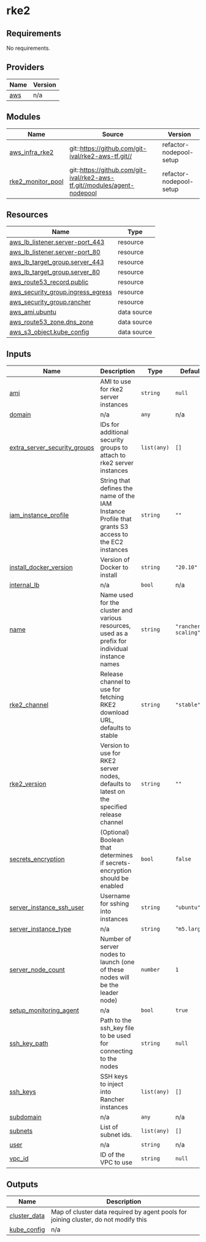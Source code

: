 # rke2

<!-- BEGINNING OF PRE-COMMIT-TERRAFORM DOCS HOOK -->
## Requirements

No requirements.

## Providers

| Name | Version |
|------|---------|
| <a name="provider_aws"></a> [aws](#provider\_aws) | n/a |

## Modules

| Name | Source | Version |
|------|--------|---------|
| <a name="module_aws_infra_rke2"></a> [aws\_infra\_rke2](#module\_aws\_infra\_rke2) | git::https://github.com/git-ival/rke2-aws-tf.git// | refactor-nodepool-setup |
| <a name="module_rke2_monitor_pool"></a> [rke2\_monitor\_pool](#module\_rke2\_monitor\_pool) | git::https://github.com/git-ival/rke2-aws-tf.git//modules/agent-nodepool | refactor-nodepool-setup |

## Resources

| Name | Type |
|------|------|
| [aws_lb_listener.server-port_443](https://registry.terraform.io/providers/hashicorp/aws/latest/docs/resources/lb_listener) | resource |
| [aws_lb_listener.server-port_80](https://registry.terraform.io/providers/hashicorp/aws/latest/docs/resources/lb_listener) | resource |
| [aws_lb_target_group.server_443](https://registry.terraform.io/providers/hashicorp/aws/latest/docs/resources/lb_target_group) | resource |
| [aws_lb_target_group.server_80](https://registry.terraform.io/providers/hashicorp/aws/latest/docs/resources/lb_target_group) | resource |
| [aws_route53_record.public](https://registry.terraform.io/providers/hashicorp/aws/latest/docs/resources/route53_record) | resource |
| [aws_security_group.ingress_egress](https://registry.terraform.io/providers/hashicorp/aws/latest/docs/resources/security_group) | resource |
| [aws_security_group.rancher](https://registry.terraform.io/providers/hashicorp/aws/latest/docs/resources/security_group) | resource |
| [aws_ami.ubuntu](https://registry.terraform.io/providers/hashicorp/aws/latest/docs/data-sources/ami) | data source |
| [aws_route53_zone.dns_zone](https://registry.terraform.io/providers/hashicorp/aws/latest/docs/data-sources/route53_zone) | data source |
| [aws_s3_object.kube_config](https://registry.terraform.io/providers/hashicorp/aws/latest/docs/data-sources/s3_object) | data source |

## Inputs

| Name | Description | Type | Default | Required |
|------|-------------|------|---------|:--------:|
| <a name="input_ami"></a> [ami](#input\_ami) | AMI to use for rke2 server instances | `string` | `null` | no |
| <a name="input_domain"></a> [domain](#input\_domain) | n/a | `any` | n/a | yes |
| <a name="input_extra_server_security_groups"></a> [extra\_server\_security\_groups](#input\_extra\_server\_security\_groups) | IDs for additional security groups to attach to rke2 server instances | `list(any)` | `[]` | no |
| <a name="input_iam_instance_profile"></a> [iam\_instance\_profile](#input\_iam\_instance\_profile) | String that defines the name of the IAM Instance Profile that grants S3 access to the EC2 instances | `string` | `""` | no |
| <a name="input_install_docker_version"></a> [install\_docker\_version](#input\_install\_docker\_version) | Version of Docker to install | `string` | `"20.10"` | no |
| <a name="input_internal_lb"></a> [internal\_lb](#input\_internal\_lb) | n/a | `bool` | n/a | yes |
| <a name="input_name"></a> [name](#input\_name) | Name used for the cluster and various resources, used as a prefix for individual instance names | `string` | `"rancher-scaling"` | no |
| <a name="input_rke2_channel"></a> [rke2\_channel](#input\_rke2\_channel) | Release channel to use for fetching RKE2 download URL, defaults to stable | `string` | `"stable"` | no |
| <a name="input_rke2_version"></a> [rke2\_version](#input\_rke2\_version) | Version to use for RKE2 server nodes, defaults to latest on the specified release channel | `string` | `""` | no |
| <a name="input_secrets_encryption"></a> [secrets\_encryption](#input\_secrets\_encryption) | (Optional) Boolean that determines if secrets-encryption should be enabled | `bool` | `false` | no |
| <a name="input_server_instance_ssh_user"></a> [server\_instance\_ssh\_user](#input\_server\_instance\_ssh\_user) | Username for sshing into instances | `string` | `"ubuntu"` | no |
| <a name="input_server_instance_type"></a> [server\_instance\_type](#input\_server\_instance\_type) | n/a | `string` | `"m5.large"` | no |
| <a name="input_server_node_count"></a> [server\_node\_count](#input\_server\_node\_count) | Number of server nodes to launch (one of these nodes will be the leader node) | `number` | `1` | no |
| <a name="input_setup_monitoring_agent"></a> [setup\_monitoring\_agent](#input\_setup\_monitoring\_agent) | n/a | `bool` | `true` | no |
| <a name="input_ssh_key_path"></a> [ssh\_key\_path](#input\_ssh\_key\_path) | Path to the ssh\_key file to be used for connecting to the nodes | `string` | `null` | no |
| <a name="input_ssh_keys"></a> [ssh\_keys](#input\_ssh\_keys) | SSH keys to inject into Rancher instances | `list(any)` | `[]` | no |
| <a name="input_subdomain"></a> [subdomain](#input\_subdomain) | n/a | `any` | n/a | yes |
| <a name="input_subnets"></a> [subnets](#input\_subnets) | List of subnet ids. | `list(any)` | `[]` | no |
| <a name="input_user"></a> [user](#input\_user) | n/a | `string` | n/a | yes |
| <a name="input_vpc_id"></a> [vpc\_id](#input\_vpc\_id) | ID of the VPC to use | `string` | `null` | no |

## Outputs

| Name | Description |
|------|-------------|
| <a name="output_cluster_data"></a> [cluster\_data](#output\_cluster\_data) | Map of cluster data required by agent pools for joining cluster, do not modify this |
| <a name="output_kube_config"></a> [kube\_config](#output\_kube\_config) | n/a |
<!-- END OF PRE-COMMIT-TERRAFORM DOCS HOOK -->
